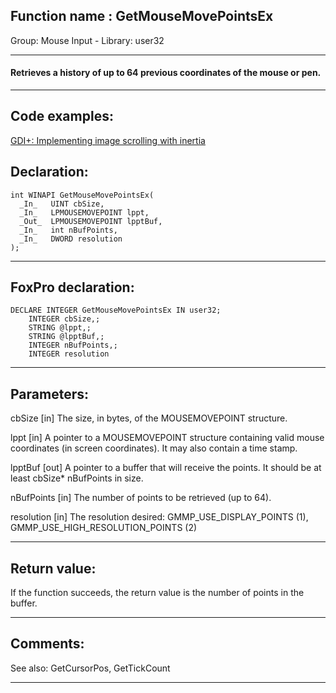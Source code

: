 
## Function name : GetMouseMovePointsEx
Group: Mouse Input - Library: user32    
***  


#### Retrieves a history of up to 64 previous coordinates of the mouse or pen.
***  


## Code examples:
[GDI+: Implementing image scrolling with inertia](../../samples/sample_595.md)  

## Declaration:
```foxpro  
int WINAPI GetMouseMovePointsEx(
  _In_   UINT cbSize,
  _In_   LPMOUSEMOVEPOINT lppt,
  _Out_  LPMOUSEMOVEPOINT lpptBuf,
  _In_   int nBufPoints,
  _In_   DWORD resolution
);  
```  
***  


## FoxPro declaration:
```foxpro  
DECLARE INTEGER GetMouseMovePointsEx IN user32;
	INTEGER cbSize,;
	STRING @lppt,;
	STRING @lpptBuf,;
	INTEGER nBufPoints,;
	INTEGER resolution  
```  
***  


## Parameters:
cbSize [in]
The size, in bytes, of the MOUSEMOVEPOINT structure.

lppt [in]
A pointer to a MOUSEMOVEPOINT structure containing valid mouse coordinates (in screen coordinates). It may also contain a time stamp.

lpptBuf [out]
A pointer to a buffer that will receive the points. It should be at least cbSize* nBufPoints in size.

nBufPoints [in]
The number of points to be retrieved (up to 64).

resolution [in]
The resolution desired: GMMP_USE_DISPLAY_POINTS (1), GMMP_USE_HIGH_RESOLUTION_POINTS (2)  
***  


## Return value:
If the function succeeds, the return value is the number of points in the buffer.  
***  


## Comments:
See also: GetCursorPos, GetTickCount   
  
***  

